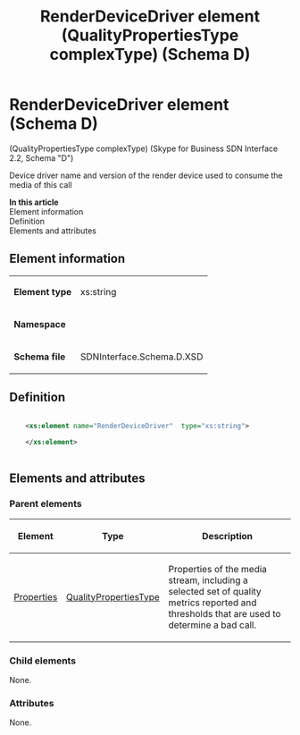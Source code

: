 ﻿---
title: RenderDeviceDriver element (QualityPropertiesType complexType) (Schema D)
TOCTitle: RenderDeviceDriver element
ms:assetid: 5f8e0e61-6955-4734-f819-f5f45690675a
ms:mtpsurl: https://msdn.microsoft.com/library/Mt170983(v=office.16)
ms:contentKeyID: 65855557
ms.date: 08/24/2015
mtps_version: v=office.16
dev_langs:
- xml
---

# RenderDeviceDriver element (Schema D)

(QualityPropertiesType complexType) (Skype for Business SDN Interface 2.2, Schema "D")

Device driver name and version of the render device used to consume the media of this call


**In this article**  
Element information  
Definition  
Elements and attributes  

## Element information

<table>
<tbody>
<tr class="odd">
<td><p><strong>Element type</strong></p></td>
<td><p>xs:string</p></td>
</tr>
<tr class="even">
<td><p><strong>Namespace</strong></p></td>
<td><p></p></td>
</tr>
<tr class="odd">
<td><p><strong>Schema file</strong></p></td>
<td><p>SDNInterface.Schema.D.XSD</p></td>
</tr>
</tbody>
</table>


## Definition

```xml

    <xs:element name="RenderDeviceDriver"  type="xs:string">
    
    </xs:element>
  
```

## Elements and attributes

### Parent elements

<table>
<thead>
<tr class="header">
<th><p>Element</p></th>
<th><p>Type</p></th>
<th><p>Description</p></th>
</tr>
</thead>
<tbody>
<tr class="odd">
<td><p><a href="properties-element-qualitytype-complextype-skype-for-business-sdn-interface-2-2-schema-d.md">Properties</a></p></td>
<td><p><a href="qualitypropertiestype-complextype-skype-for-business-sdn-interface-2-2-schema-d.md">QualityPropertiesType</a></p></td>
<td><p>Properties of the media stream, including a selected set of quality metrics reported and thresholds that are used to determine a bad call.</p></td>
</tr>
</tbody>
</table>


### Child elements

None.

### Attributes

None.

